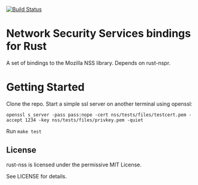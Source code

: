 [![Build Status](https://travis-ci.org/mletterle/rust-nss.png)](https://travis-ci.org/mletterle/rust-nss)
# Network Security Services bindings for Rust

A set of bindings to the Mozilla NSS library. Depends on rust-nspr.

# Getting Started

Clone the repo. Start a simple ssl server on another terminal using openssl:

`openssl s_server -pass pass:nope -cert nss/tests/files/testcert.pem -accept 1234 -key nss/tests/files/privkey.pem -quiet`

Run `make test`

## License

rust-nss is licensed under the permissive MIT License.

See LICENSE for details.
